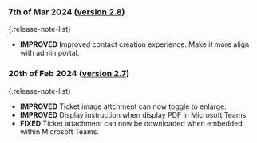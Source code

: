 ### 7th of Mar 2024 ([version 2.8](v2.8))

{.release-note-list}
- **IMPROVED** Improved contact creation experience. Make it more align with admin portal.

### 20th of Feb 2024 ([version 2.7](v2.7))

{.release-note-list}
- **IMPROVED** Ticket image attchment can now toggle to enlarge.
- **IMPROVED** Display instruction when display PDF in Microsoft Teams.
- **FIXED** Ticket attachment can now be downloaded when embedded within Microsoft Teams.
